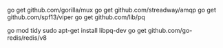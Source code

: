 go get github.com/gorilla/mux
go get github.com/streadway/amqp
go get github.com/spf13/viper
go get github.com/lib/pq

go mod tidy
sudo apt-get install libpq-dev
go get github.com/go-redis/redis/v8